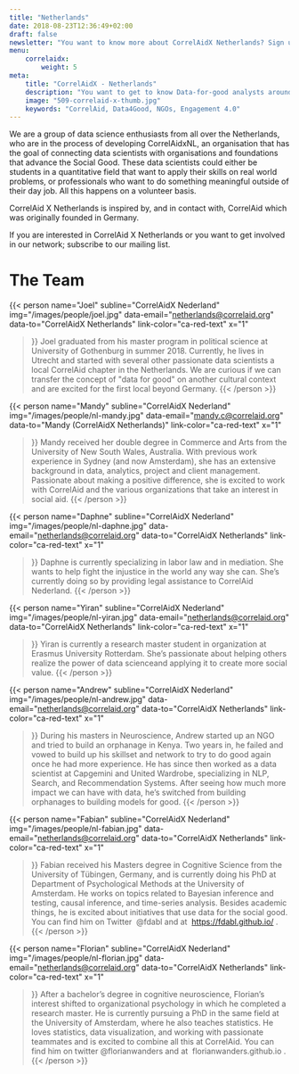 ```yaml
---
title: "Netherlands"
date: 2018-08-23T12:36:49+02:00
draft: false
newsletter: "You want to know more about CorrelAidX Netherlands? Sign up for our Newsletter!"
menu: 
    correlaidx:
        weight: 5
meta:
    title: "CorrelAidX - Netherlands"
    description: "You want to get to know Data-for-good analysts around you and use data for social good? In this case, you are interested in CorrelAidX!"
    image: "509-correlaid-x-thumb.jpg"
    keywords: "CorrelAid, Data4Good, NGOs, Engagement 4.0"
---
```


We are a group of data science enthusiasts from all over the Netherlands, who are in the process of developing CorrelAidxNL, an organisation that has the goal of connecting data scientists with organisations and foundations that advance the Social Good. 
These data scientists could either be students in a quantitative field that want to apply their skills on real world problems, or professionals who want to do something meaningful outside of their day job. All this happens on a volunteer basis.
 
CorrelAid X Netherlands is inspired by, and in contact with, CorrelAid which was originally founded in Germany.

If you are interested in CorrelAid X Netherlands or you want to get involved in our network; subscribe to our mailing list.

# The Team

{{< person 
    name="Joel"
    subline="CorrelAidX Nederland"
    img="/images/people/joel.jpg"
    data-email="netherlands@correlaid.org"
    data-to="CorrelAidX Netherlands"
    link-color="ca-red-text"
    x="1"
>}}
Joel graduated from his master program in political science at University of Gothenburg in summer 2018.
Currently, he lives in Utrecht and started with several other passionate data scientists a local CorrelAid chapter in the Netherlands.
We are curious if we can transfer the concept of "data for good" on another cultural context and are excited for the first local beyond Germany.
{{< /person >}}

{{< person 
    name="Mandy"
    subline="CorrelAidX Nederland"
    img="/images/people/nl-mandy.jpg"
    data-email="mandy.c@correlaid.org"
    data-to="Mandy (CorrelAidX Netherlands)"
    link-color="ca-red-text"
    x="1"
>}}
Mandy received her double degree in Commerce and Arts from the University of New South Wales, Australia.
With previous work experience in Sydney (and now Amsterdam), she has an extensive background in data, analytics, project and client management.
Passionate about making a positive difference, she is excited to work with CorrelAid and the various organizations that take an interest in social aid.
{{< /person >}}

{{< person 
    name="Daphne"
    subline="CorrelAidX Nederland"
    img="/images/people/nl-daphne.jpg"
    data-email="netherlands@correlaid.org"
    data-to="CorrelAidX Netherlands"
    link-color="ca-red-text"
    x="1"
>}}
Daphne is currently specializing in labor law and in mediation. She wants to help fight the injustice in the world any way she can. She’s currently doing so by providing legal assistance to CorrelAid Nederland.
{{< /person >}}


{{< person 
    name="Yiran"
    subline="CorrelAidX Nederland"
    img="/images/people/nl-yiran.jpg"
    data-email="netherlands@correlaid.org"
    data-to="CorrelAidX Netherlands"
    link-color="ca-red-text"
    x="1"
>}}
Yiran is currently a research master student in organization at Erasmus University Rotterdam. She’s passionate about 
helping others realize the power of data scienceand applying it to create more social value.
{{< /person >}}

{{< person 
    name="Andrew"
    subline="CorrelAidX Nederland"
    img="/images/people/nl-andrew.jpg"
    data-email="netherlands@correlaid.org"
    data-to="CorrelAidX Netherlands"
    link-color="ca-red-text"
    x="1"
>}}
During his masters in Neuroscience, Andrew started up an NGO and tried to build an
orphanage in Kenya. Two years in, he failed and vowed to build up his skillset and
network to try to do good again once he had more experience. He has since then
worked as a data scientist at Capgemini and United Wardrobe, specializing in NLP,
Search, and Recommendation Systems. After seeing how much more impact we can
have with data, he’s switched from building orphanages to building models for good.
{{< /person >}}

{{< person 
    name="Fabian"
    subline="CorrelAidX Nederland"
    img="/images/people/nl-fabian.jpg"
    data-email="netherlands@correlaid.org"
    data-to="CorrelAidX Netherlands"
    link-color="ca-red-text"
    x="1"
>}}
Fabian received his Masters degree in Cognitive Science from the University of
Tübingen, Germany, and is currently doing his PhD at Department of Psychological
Methods at the University of Amsterdam. He works on topics related to Bayesian
inference and testing, causal inference, and time-series analysis. Besides academic
things, he is excited about initiatives that use data for the social good. You can find
him on Twitter​ ​ @fdabl​ and at ​ https://fdabl.github.io/​ .
{{< /person >}}

{{< person 
    name="Florian"
    subline="CorrelAidX Nederland"
    img="/images/people/nl-florian.jpg"
    data-email="netherlands@correlaid.org"
    data-to="CorrelAidX Netherlands"
    link-color="ca-red-text"
    x="1"
>}}
After a bachelor’s degree in cognitive neuroscience, Florian’s interest shifted to
organizational psychology in which he completed a research master. He is currently
pursuing a PhD in the same field at the University of Amsterdam, where he also
teaches statistics. He loves statistics, data visualization, and working with passionate
teammates and is excited to combine all this at CorrelAid. You can find him on twitter
@florianwanders​ and at ​ florianwanders.github.io​ .
{{< /person >}}
